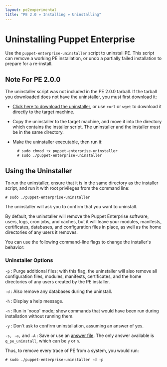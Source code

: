 ```yaml
---
layout: pe2experimental
title: "PE 2.0 » Installing » Uninstalling"
---
```


Uninstalling Puppet Enterprise
=====

[uninstaller]: ./files/puppet-enterprise-uninstaller

Use the `puppet-enterprise-uninstaller` script to uninstall PE. This script can remove a working PE installation, or undo a partially failed installation to prepare for a re-install.

Note For PE 2.0.0
-----

The uninstaller script was not included in the PE 2.0.0 tarball. If the tarball you downloaded does not have the uninstaller, you must first download it:

* [Click here to download the uninstaller][uninstaller], or use `curl` or `wget` to download it directly to the target machine.
* Copy the uninstaller to the target machine, and move it into the directory which contains the installer script. The uninstaller and the installer _must_ be in the same directory.
* Make the uninstaller executable, then run it:

        # sudo chmod +x puppet-enterprise-uninstaller
        # sudo ./puppet-enterprise-uninstaller

Using the Uninstaller
-----

To run the uninstaller, ensure that it is in the same directory as the installer script, and run it with root privileges from the command line:

    # sudo ./puppet-enterprise-uninstaller

The uninstaller will ask you to confirm that you want to uninstall.

By default, the uninstaller will remove the Puppet Enterprise software, users, logs, cron jobs, and caches, but it will leave your modules, manifests, certificates, databases, and configuration files in place, as well as the home directories of any users it removes.

You can use the following command-line flags to change the installer's behavior:

### Uninstaller Options

`-p`
: Purge additional files; with this flag, the uninstaller will also remove all
  configuration files, modules, manifests, certificates, and the
  home directories of any users created by the PE installer.

`-d`
: Also remove any databases during the uninstall. 

`-h`
: Display a help message.

`-n`
: Run in 'noop' mode; show commands that would have been run
  during installation without running them.

`-y`
: Don't ask to confirm uninstallation, assuming an answer of yes.

`-s, -a,` and `-A`
: Save or use an [answer file][answerfile]. The only answer available is `q_pe_uninstall`, which can be `y` or `n`.

[answerfile]: ./install_automated.html

Thus, to remove every trace of PE from a system, you would run:

    # sudo ./puppet-enterprise-uninstaller -d -p

